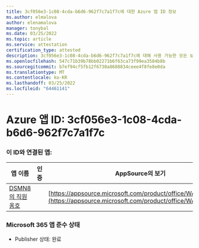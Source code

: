 ```yaml
---
title: 3cf056e3-1c08-4cda-b6d6-962f7c7a1f7c에 대한 Azure 앱 ID 정보
ms.author: elmalova
author: elenamalova
manager: tonybal
ms.date: 03/25/2022
ms.topic: article
ms.service: attestation
certification_type: attested
description: 3cf056e3-1c08-4cda-b6d6-962f7c7a1f7c에 대해 사용 가능한 모든 보안 및 규정 준수 정보입니다.
ms.openlocfilehash: 547c71b39b78bb02271b6f63ca73f99ea3584b8b
ms.sourcegitcommit: b7ef94cf5fb12f6730a8688834ceee4f8fe8e0da
ms.translationtype: MT
ms.contentlocale: ko-KR
ms.lasthandoff: 03/25/2022
ms.locfileid: "64461141"
---
```

# <a name="azure-app-id-3cf056e3-1c08-4cda-b6d6-962f7c7a1f7c"></a>Azure 앱 ID: 3cf056e3-1c08-4cda-b6d6-962f7c7a1f7c


### <a name="apps-associated-with-this-id"></a>이 ID와 연결된 앱:
| **앱 이름** | **인증** | **AppSource의 보기** |
|--------------|---------------|-----------------------|
| [DSMN8의 직원 옹호](../forward/WA200003677.md) |  | [https://appsource.microsoft.com/product/office/WA200003677](https://appsource.microsoft.com/product/office/WA200003677) |

### <a name="microsoft-365-app-compliance-status"></a>Microsoft 365 앱 준수 상태
- Publisher 상태: 완료

